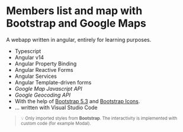 # Members list and map with Bootstrap and Google Maps

A webapp written in angular, entirely for learning purposes.

- Typescript
- Angular v14
- Angular Property Binding
- Angular Reactive Forms
- Angular Services
- Angular Template-driven forms
- _Google Map Javascript API_
- _Google Geocoding API_
- With the help of [Bootstrap 5.3](https://getbootstrap.com/) and [Bootstrap Icons](https://icons.getbootstrap.com/).
- ... written with Visual Studio Code

> <small>:bulb: Only imported styles from **Bootstrap**. The interactivity is implemented with custom code (for example Modal).</small>

